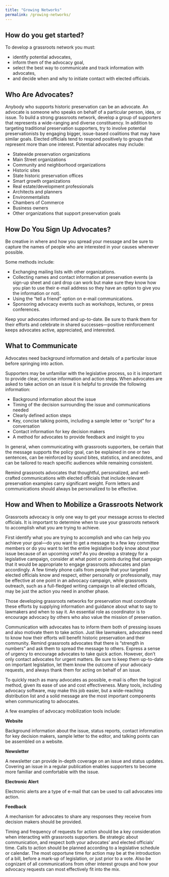 ```yaml
---
title: "Growing Networks"
permalink: /growing-networks/
---
```


## How do you get started?

To develop a grassroots network you must:

- identify potential advocates,
- inform them of the advocacy goal,
- select the best way to communicate and track information with advocates,
- and decide when and why to initiate contact with elected officials.

## Who Are Advocates?

Anybody who supports historic preservation can be an advocate. An advocate is someone who speaks on behalf of a particular person, idea, or issue. To build a strong grassroots network, develop a group of supporters that represents a wide-ranging and diverse constituency. In addition to targeting traditional preservation supporters, try to involve potential preservationists by engaging bigger, issue-based coalitions that may have similar goals. Elected officials tend to respond positively to groups that represent more than one interest. Potential advocates may include:

- Statewide preservation organizations
- Main Street organizations
- Community and neighborhood organizations
- Historic sites
- State historic preservation offices
- Smart growth organizations
- Real estate/development professionals
- Architects and planners
- Environmentalists
- Chambers of Commerce
- Business owners
- Other organizations that support preservation goals

## How Do You Sign Up Advocates?

Be creative in where and how you spread your message and be sure to capture the names of people who are interested in your causes whenever possible.

Some methods include:

- Exchanging mailing lists with other organizations.
- Collecting names and contact information at preservation events (a sign-up sheet and card drop can work but make sure they know how you plan to use their e-mail address so they have an option to give you the information or not).
- Using the “tell a friend” option on e-mail communications.
- Sponsoring advocacy events such as workshops, lectures, or press conferences.

Keep your advocates informed and up-to-date. Be sure to thank them for their efforts and celebrate in shared successes—positive reinforcement keeps advocates active, appreciated, and interested.

## What to Communicate

Advocates need background information and details of a particular issue before springing into action.

Supporters may be unfamiliar with the legislative process, so it is important to provide clear, concise information and action steps. When advocates are asked to take action on an issue it is helpful to provide the following information:

- Background information about the issue
- Timing of the decision surrounding the issue and communications needed
- Clearly defined action steps
- Key, concise talking points, including a sample letter or “script” for a conversation
- Contact information for key decision makers
- A method for advocates to provide feedback and insight to you

In general, when communicating with grassroots supporters, be certain that the message supports the policy goal, can be explained in one or two sentences, can be reinforced by sound bites, statistics, and anecdotes, and can be tailored to reach specific audiences while remaining consistent.

Remind grassroots advocates that thoughtful, personalized, and well-crafted communications with elected officials that include relevant preservation examples carry significant weight. Form letters and communications should always be personalized to be effective.

## How and When to Mobilize a Grassroots Network

Grassroots advocacy is only one way to get your message across to elected officials. It is important to determine when to use your grassroots network to accomplish what you are trying to achieve.

First identify what you are trying to accomplish and who can help you achieve your goal—do you want to get a message to a few key committee members or do you want to let the entire legislative body know about your issue because of an upcoming vote? As you develop a strategy for a legislative campaign, consider at what point or points during that campaign that it would be appropriate to engage grassroots advocates and plan accordingly. A few timely phone calls from people that your targeted elected officials know and respect, either personally or professionally, may be effective at one point in an advocacy campaign, while grassroots outreach, such as a full-fledged writing campaign to all elected officials, may be just the action you need in another phase.

Those developing grassroots networks for preservation
must coordinate these efforts by supplying information and guidance about what to say to lawmakers and when to say it. An essential role as coordinator is to encourage advocacy by others who also value the mission of preservation.

Communication with advocates has to inform them both of pressing issues and also motivate them to take action. Just like lawmakers, advocates need to know how their efforts will benefit historic preservation and their community. Remind grassroots advocates that there is “strength in numbers” and ask them to spread the message to others. Express a sense of urgency to encourage advocates to take quick action. However, don’t only contact advocates for urgent matters. Be sure to keep them up-to-date on important legislation, let them know the outcome of your advocacy requests, and always thank them for acting on behalf of an issue.

To quickly reach as many advocates as possible, e-mail is often the logical method, given its ease of use and cost effectiveness. Many tools, including advocacy software, may make this job easier, but a wide-reaching distribution list and a solid message are the most important components when communicating to advocates.

A few examples of advocacy mobilization tools include:

**Website**

Background information about the issue, status reports, contact information for key decision makers, sample letter to the editor, and talking points can be assembled on a website.

**Newsletter**

A newsletter can provide in-depth coverage on an issue and status updates. Covering an issue in a regular publication enables supporters to become more familiar and comfortable with the issue.

**Electronic Alert**

Electronic alerts are a type of e-mail that can be used to call advocates into action.

**Feedback**

A mechanism for advocates to share any responses they receive from decision makers should be provided.

Timing and frequency of requests for action should be a key consideration when interacting with grassroots supporters. Be strategic about communication, and respect both your advocates’ and elected officials’ time. Calls to action should be planned according to a legislative schedule or calendar. The most opportune time for action may be at the introduction of a bill, before a mark-up of legislation, or just prior to a vote. Also be cognizant of all communications from other interest groups and how your advocacy requests can most effectively fit into the mix.
